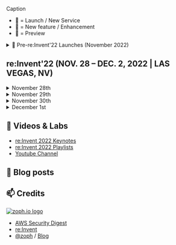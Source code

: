 Caption
- 🚀 = Launch / New Service
- 🍫 = New feature / Enhancement
- 🌊 = Preview

<details>
  <summary>🚀 Pre-re:Invent'22 Launches (November 2022)</summary>
  
  - 🚀 [Announcing AWS Resource Explorer](https://aws.amazon.com/about-aws/whats-new/2022/11/announcing-aws-resource-explorer/)
  - 🍫 [AWS CloudTrail announces delegated administrator account support for AWS Organizations](https://aws.amazon.com/about-aws/whats-new/2022/11/aws-cloudtrail-delegated-account-support-aws-organizations/)
  - 🍫 [AWS Config now supports 14 new resource types](https://aws.amazon.com/about-aws/whats-new/2022/11/aws-config-supports-14-resource-types/)
  - 🍫 [Introducing Amazon EventBridge Scheduler](https://aws.amazon.com/blogs/compute/introducing-amazon-eventbridge-scheduler/)
  - 🍫 [Amazon S3 request-level information on use of access control lists (ACLs) coming to S3 server access logs and AWS CloudTrail](https://aws.amazon.com/about-aws/whats-new/2022/11/s3-request-level-information-access-control-lists-acls-s3-server-access-logs-cloudtrail/)
</details>


## re:Invent'22 (NOV. 28 – DEC. 2, 2022 | LAS VEGAS, NV)

<details>
<summary>November 28th</summary>
</details>

<details>
<summary>November 29th</summary>
</details>

<details>
<summary>November 30th</summary>
</details>

<details>
<summary>December 1st</summary>
</details>


## 🍿 Videos & Labs 

- [re:Invent 2022 Keynotes](https://www.youtube.com/playlist?list=PL2yQDdvlhXf9jfiZENJYPXX8GYUOzQCuT)
- [re:Invent 2022 Playlists](https://www.youtube.com/c/AWSEventsChannel/playlists?view=1&sort=dd&shelf_id=0)
- [Youtube Channel](https://www.youtube.com/c/amazonwebservices/videos)

## 📰 Blog posts 


## 📫 Credits 

[![zoph.io logo](https://zoph.io/img/logo-right.png)](https://zoph.io)
* [AWS Security Digest](https://awssecuritydigest.com)
* [re:Invent](https://reinvent.awsevents.com/)
* [@zoph](https://twitter.com/zoph) / [Blog](https://zoph.me/)
